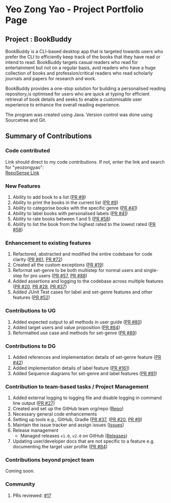 # Yeo Zong Yao - Project Portfolio Page

## Project : BookBuddy
BookBuddy is a CLI-based desktop app that is targeted towards users who prefer the CLI to efficiently keep track of the books that
they have read or intend to read. BookBuddy targets casual readers who read for entertainment but not on a regular basis, avid readers
who have a huge collection of books and profession/critical readers who read scholarly journals and papers for research and work.

BookBuddy provides a one-stop solution for building a personalised reading repository,is optimised for users who are quick at typing for 
efficient retrieval of book details and seeks to enable a customisable user experience to enhance the overall reading experience.

The program was created using Java. Version control was done using Sourcetree and Git.

## Summary of Contributions

### Code contributed
Link should direct to my code contributions. If not, enter the link and search for "yeozongyao":  
[RepoSense Link](https://nus-cs2113-ay2324s2.github.io/tp-dashboard/?search=&sort=totalCommits%20dsc&sortWithin=title&timeframe=commit&mergegroup=&groupSelect=groupByRepos&breakdown=true&checkedFileTypes=docs~functional-code~test-code~other&since=2024-02-23&tabOpen=true&tabType=authorship&tabAuthor=yeozongyao&tabRepo=AY2324S2-CS2113-F15-4%2Ftp%5Bmaster%5D&authorshipIsMergeGroup=false&authorshipFileTypes=docs~functional-code~test-code~other&authorshipIsBinaryFileTypeChecked=false&authorshipIsIgnoredFilesChecked=false)


### New Features 
1. Ability to add book to a list ([PR #9](https://github.com/AY2324S2-CS2113-F15-4/tp/pull/9))
2. Ability to print the books in the current list ([PR #9](https://github.com/AY2324S2-CS2113-F15-4/tp/pull/9))
3. Ability to categorise books with the specific genre ([PR #41](https://github.com/AY2324S2-CS2113-F15-4/tp/pull/41))
4. Ability to label books with personalised labels ([PR #41](https://github.com/AY2324S2-CS2113-F15-4/tp/pull/41))
5. Ability to rate books between 1 and 5 ([PR #58](https://github.com/AY2324S2-CS2113-F15-4/tp/pull/58))
6. Ability to list the book from the highest rated to the lowest rated ([PR #58](https://github.com/AY2324S2-CS2113-F15-4/tp/pull/58))

### Enhancement to existing features
1. Refactored, abstracted and modified the entire codebase for code clarity ([PR #61](https://github.com/AY2324S2-CS2113-F15-4/tp/pull/61), [PR #72](https://github.com/AY2324S2-CS2113-F15-4/tp/pull/72))
2. Created all the custom exceptions ([PR #19](https://github.com/AY2324S2-CS2113-F15-4/tp/pull/19))
3. Reformat set-genre to be both multistep for normal users and single-step for pro users ([PR #57](https://github.com/AY2324S2-CS2113-F15-4/tp/pull/57), [PR #88](https://github.com/AY2324S2-CS2113-F15-4/tp/pull/88)) 
4. Added assertions and logging to the codebase across multiple features ([PR #20](https://github.com/AY2324S2-CS2113-F15-4/tp/pull/20), [PR #28](https://github.com/AY2324S2-CS2113-F15-4/tp/pull/28/files), [PR #37](https://github.com/AY2324S2-CS2113-F15-4/tp/pull/37))
5. Added JUnit Test cases for label and set-genre features and other features ([PR #52](https://github.com/AY2324S2-CS2113-F15-4/tp/pull/52))

### Contributions to UG
1. Added expected output to all methods in user guide ([PR #80](https://github.com/AY2324S2-CS2113-F15-4/tp/pull/80))
2. Added target users and value proposition ([PR #84](https://github.com/AY2324S2-CS2113-F15-4/tp/pull/84))
3. Reformatted use case and methods for set-genre ([PR #89](https://github.com/AY2324S2-CS2113-F15-4/tp/pull/89))

### Contributions to DG
1. Added references and implementation details of set-genre feature ([PR #42](https://github.com/AY2324S2-CS2113-F15-4/tp/pull/42))
2. Added implementation details of label feature ([PR #161](https://github.com/AY2324S2-CS2113-F15-4/tp/pull/161))
3. Added Sequence diagrams for set-genre and label features ([PR #81](https://github.com/AY2324S2-CS2113-F15-4/tp/pull/81))

### Contribution to team-based tasks / Project Management
1. Added external logging to logging file and disable logging in command line output ([PR #27](https://github.com/AY2324S2-CS2113-F15-4/tp/pull/27))
2. Created and set up the GitHub team org/repo ([Repo](https://github.com/AY2324S2-CS2113-F15-4/tp))
3. Necessary general code enhancements
4. Setting up tools e.g., GitHub, Gradle ([PR #37](https://github.com/AY2324S2-CS2113-F15-4/tp/pull/37), ([PR #20](https://github.com/AY2324S2-CS2113-F15-4/tp/pull/20), [PR #9](https://github.com/AY2324S2-CS2113-F15-4/tp/pull/9))
5. Maintain the issue tracker and assign issues ([Issues](https://github.com/AY2324S2-CS2113-F15-4/tp/issues))
6. Release management
   - Managed releases `v1.0`, `v2.0` on GitHub ([Releases](https://github.com/AY2324S2-CS2113-F15-4/tp/releases))
7. Updating user/developer docs that are not specific to a feature e.g. documenting the target user profile ([PR #84](https://github.com/AY2324S2-CS2113-F15-4/tp/pull/84))

### Contributions beyond project team
Coming soon.

### Community
1. PRs reviewed: [#17](https://github.com/AY2324S2-CS2113-F15-4/tp/pull/17)